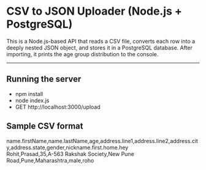 # CSV to JSON Uploader (Node.js + PostgreSQL)

This is a Node.js-based API that reads a CSV file, converts each row into a deeply nested JSON object, and stores it in a PostgreSQL database. After importing, it prints the age group distribution to the console.

---

## Running the server

- npm install
- node index.js
- GET http://localhost:3000/upload


## Sample CSV format

name.firstName,name.lastName,age,address.line1,address.line2,address.city,address.state,gender,nickname.first.home.hey<br>
Rohit,Prasad,35,A-563 Rakshak Society,New Pune Road,Pune,Maharashtra,male,roho

